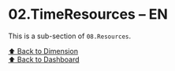 # 02.TimeResources – EN

This is a sub-section of `08.Resources`.

[⬆ Back to Dimension](../)  
[⬆ Back to Dashboard](../../)
